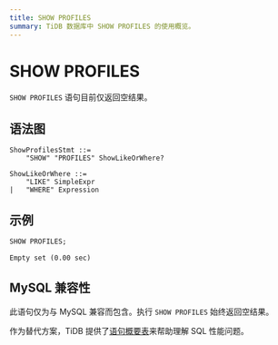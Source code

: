 ```yaml
---
title: SHOW PROFILES
summary: TiDB 数据库中 SHOW PROFILES 的使用概览。
---
```


# SHOW PROFILES

`SHOW PROFILES` 语句目前仅返回空结果。

## 语法图

```ebnf+diagram
ShowProfilesStmt ::=
    "SHOW" "PROFILES" ShowLikeOrWhere?

ShowLikeOrWhere ::=
    "LIKE" SimpleExpr
|   "WHERE" Expression
```

## 示例

```sql
SHOW PROFILES;
```

```
Empty set (0.00 sec)
```

## MySQL 兼容性

此语句仅为与 MySQL 兼容而包含。执行 `SHOW PROFILES` 始终返回空结果。

作为替代方案，TiDB 提供了[语句概要表](/statement-summary-tables.md)来帮助理解 SQL 性能问题。

